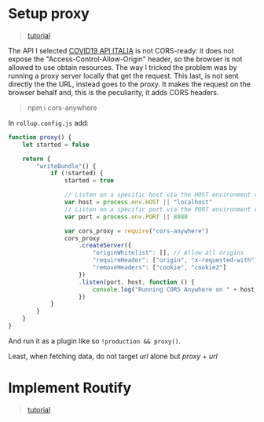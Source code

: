 # Setup proxy

> [tutorial](https://www.youtube.com/watch?v=EHikjXtRp_k)

The API I selected [COVID19 API ITALIA](https://documenter.getpostman.com/view/11032996/SzfCUmMP?version=latest) is not CORS-ready: it does not expose the "Access-Control-Allow-Origin" header, so the browser is not allowed to use obtain resources. The way I tricked the problem was by running a proxy server locally that get the request. This last, is not sent directly the the URL, instead goes to the proxy. It makes the request on the browser behalf and, this is the peculiarity, it adds CORS headers.

> npm i cors-anywhere

In `rollup.config.js` add:

```js
function proxy() {
	let started = false

	return {
		"writeBundle"() {
			if (!started) {
				started = true

				// Listen on a specific host via the HOST environment variable
				var host = process.env.HOST || "localhost"
				// Listen on a specific port via the PORT environment variable
				var port = process.env.PORT || 8080

				var cors_proxy = require("cors-anywhere")
				cors_proxy
					.createServer({
						"originWhitelist": [], // Allow all origins
						"requireHeader": ["origin", "x-requested-with"],
						"removeHeaders": ["cookie", "cookie2"]
					})
					.listen(port, host, function () {
						console.log("Running CORS Anywhere on " + host + ":" + port)
					})
			}
		}
	}
}
```

And run it as a plugin like so `!production && proxy()`.

Least, when fetching data, do not target *url* alone but *proxy* + *url*

# Implement Routify

> [tutorial](https://www.youtube.com/watch?v=AGLUJlOC6f0)